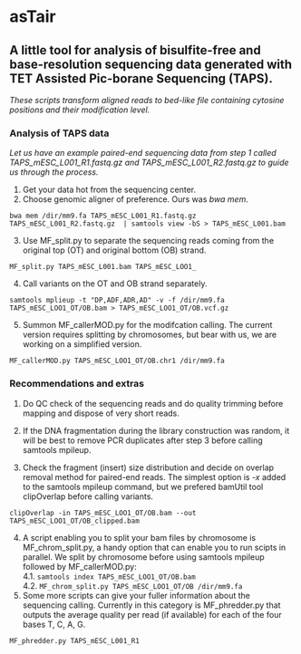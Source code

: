 # asTair

## A little tool for analysis of bisulfite-free and base-resolution sequencing data generated with TET Assisted Pic-borane Sequencing (TAPS).
_These scripts transform aligned reads to bed-like file containing cytosine positions and their modification level._

### Analysis of TAPS data 
_Let us have an example paired-end sequencing data from step 1 called TAPS_mESC_L001_R1.fastq.gz and TAPS_mESC_L001_R2.fastq.gz to guide us through the process._  

1. Get your data hot from the sequencing center.  
2. Choose genomic aligner of preference. Ours was *bwa mem*.  
  ```
  bwa mem /dir/mm9.fa TAPS_mESC_L001_R1.fastq.gz TAPS_mESC_L001_R2.fastq.gz  | samtools view -bS > TAPS_mESC_L001.bam
  ```
3. Use MF_split.py to separate the sequencing reads coming from the original top (OT) and original bottom (OB) strand.  
  ```
  MF_split.py TAPS_mESC_L001.bam TAPS_mESC_LOO1_
  ```
4. Call variants on the OT and OB strand separately.  
  ```
  samtools mplieup -t "DP,ADF,ADR,AD" -v -f /dir/mm9.fa  TAPS_mESC_LOO1_OT/OB.bam > TAPS_mESC_LOO1_OT/OB.vcf.gz
  ```
5. Summon MF_callerMOD.py for the modifcation calling. The current version requires splitting by chromosomes, but bear with us, we are working on a simplified version.  
  ```
  MF_callerMOD.py TAPS_mESC_LOO1_OT/OB.chr1 /dir/mm9.fa
  ```
  
### Recommendations and extras

1. Do QC check of the sequencing reads and do quality trimming before mapping and dispose of very short reads. 

2. If the DNA fragmentation during the library construction was random, it will be best to remove PCR duplicates after step 3 before calling samtools mpileup.

3. Check the fragment (insert) size distribution and decide on overlap removal method for paired-end reads. The simplest option is *-x* added to the samtools mpileup command, but we prefered bamUtil tool clipOverlap before calling variants.  
  ```
  clipOverlap -in TAPS_mESC_LOO1_OT/OB.bam --out TAPS_mESC_LOO1_OT/OB_clipped.bam
  ```
4. A script enabling you to split your bam files by chromosome is MF_chrom_split.py, a handy option that can enable you to run scipts in parallel. We split by chromosome before using samtools mpileup followed by MF_callerMOD.py:  
  4.1.  ```
        samtools index TAPS_mESC_LOO1_OT/OB.bam
        ```  
  4.2. ```
       MF_chrom_split.py TAPS_mESC_LOO1_OT/OB /dir/mm9.fa  
       ```
5. Some more scripts can give your fuller information about the sequencing calling. Currently in this category is MF_phredder.py that outputs the average quality per read (if available) for each of the four bases T, C, A, G.  
  ```
  MF_phredder.py TAPS_mESC_L001_R1
  ```




